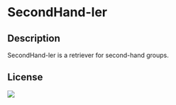 SecondHand-ler
==

## Description
SecondHand-ler is a retriever for second-hand groups.

## License

![](https://img.shields.io/packagist/l/doctrine/orm.svg)
